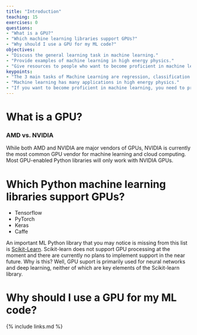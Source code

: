 ```yaml
---
title: "Introduction"
teaching: 15
exercises: 0
questions:
- "What is a GPU?"
- "Which machine learning libraries support GPUs?"
- "Why should I use a GPU for my ML code?"
objectives:
- "Discuss the general learning task in machine learning."
- "Provide examples of machine learning in high energy physics."
- "Give resources to people who want to become proficient in machine learning."
keypoints:
- "The 3 main tasks of Machine Learning are regression, classification and generation."
- "Machine learning has many applications in high energy physics."
- "If you want to become proficient in machine learning, you need to practice."
---
```


# What is a GPU?

### AMD vs. NVIDIA

While both AMD and NVIDIA are major vendors of GPUs, NVIDIA is currently the most common GPU vendor for machine learning and cloud computing. Most GPU-enabled Python libraries will only work with NVIDIA GPUs.

# Which Python machine learning libraries support GPUs?

* Tensorflow
* PyTorch
* Keras
* Caffe

An important ML Python library that you may notice is missing from this list is [Scikit-Learn](https://scikit-learn.org/stable/faq.html#will-you-add-gpu-support). Scikit-learn does not support GPU processing at the moment and there are currently no plans to implement support in the near future. Why is this? Well, GPU suport is primarily used for neural networks and deep learning, neither of which are key elements of the Scikit-learn library.

# Why should I use a GPU for my ML code?

{% include links.md %}

